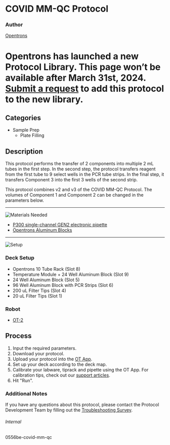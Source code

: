 # COVID MM-QC Protocol

### Author
[Opentrons](https://opentrons.com/)


# Opentrons has launched a new Protocol Library. This page won’t be available after March 31st, 2024. [Submit a request](https://docs.google.com/forms/d/e/1FAIpQLSdYYp9QCKow4nn0KlCVsMS3HX0eJ0N9O7-erajKvcpT0lWbSg/viewform) to add this protocol to the new library.

## Categories
* Sample Prep
	* Plate Filling


## Description
This protocol performs the transfer of 2 components into multiple 2 mL tubes in the first step. In the second step, the protocol transfers reagent from the first tube to 9 select wells in the PCR tube strips. In the final step, it transfers Component 3 into the first 3 wells of the second strip.

This protocol combines v2 and v3 of the COVID MM-QC Protocol. The volumes of Component 1 and Component 2 can be changed in the parameters below.

---

![Materials Needed](https://s3.amazonaws.com/opentrons-protocol-library-website/custom-README-images/001-General+Headings/materials.png)

* [P300 single-channel GEN2 electronic pipette](https://shop.opentrons.com/collections/ot-2-pipettes/products/single-channel-electronic-pipette)
* [Opentrons Aluminum Blocks](https://shop.opentrons.com/collections/hardware-modules/products/aluminum-block-set?_ga=2.44012454.2010707504.1610321113-1181961818.1604785212)

---
![Setup](https://s3.amazonaws.com/opentrons-protocol-library-website/custom-README-images/001-General+Headings/Setup.png)

### Deck Setup
* Opentrons 10 Tube Rack (Slot 8)
* Temperature Module + 24 Well Aluminum Block (Slot 9)
* 24 Well Aluminum Block (Slot 5)
* 96 Well Aluminum Block with PCR Strips (Slot 6)
* 200 uL Filter Tips (Slot 4)
* 20 uL Filter Tips (Slot 1)

### Robot
* [OT-2](https://opentrons.com/ot-2)

## Process
1. Input the required parameters.
2. Download your protocol.
3. Upload your protocol into the [OT App](https://opentrons.com/ot-app).
4. Set up your deck according to the deck map.
5. Calibrate your labware, tiprack and pipette using the OT App. For calibration tips, check out our [support articles](https://support.opentrons.com/en/collections/1559720-guide-for-getting-started-with-the-ot-2).
6. Hit "Run".

### Additional Notes
If you have any questions about this protocol, please contact the Protocol Development Team by filling out the [Troubleshooting Survey](https://protocol-troubleshooting.paperform.co/).

###### Internal
0556be-covid-mm-qc
